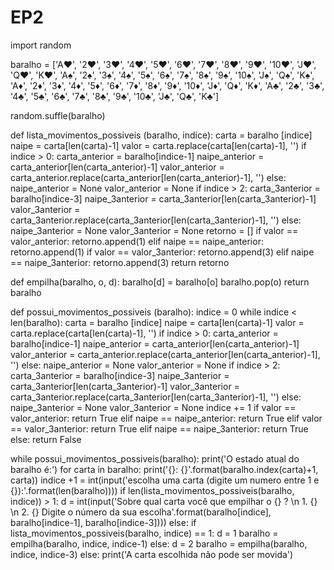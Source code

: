 # EP2
import random

baralho = ['A♥', '2♥', '3♥', '4♥', '5♥', '6♥', '7♥', '8♥', '9♥', '10♥', 'J♥', 'Q♥', 'K♥', 'A♠', '2♠', '3♠', '4♠', '5♠', '6♠', '7♠', '8♠', '9♠', '10♠', 'J♠', 'Q♠', 'K♠', 'A♦', '2♦', '3♦', '4♦', '5♦', '6♦', '7♦', '8♦', '9♦', '10♦', 'J♦', 'Q♦', 'K♦', 'A♣', '2♣', '3♣', '4♣', '5♣', '6♣', '7♣', '8♣', '9♣', '10♣', 'J♣', 'Q♣', 'K♣']

random.suffle(baralho)

def lista_movimentos_possiveis (baralho, indice):
    carta = baralho [indice]
    naipe = carta[len(carta)-1]
    valor = carta.replace(carta[len(carta)-1], '')
    if indice > 0:
        carta_anterior = baralho[indice-1]
        naipe_anterior = carta_anterior[len(carta_anterior)-1]
        valor_anterior = carta_anterior.replace(carta_anterior[len(carta_anterior)-1], '')
    else:       
        naipe_anterior = None
        valor_anterior = None
    if indice > 2:
        carta_3anterior = baralho[indice-3]
        naipe_3anterior = carta_3anterior[len(carta_3anterior)-1]
        valor_3anterior = carta_3anterior.replace(carta_3anterior[len(carta_3anterior)-1], '')
    else:
        naipe_3anterior = None
        valor_3anterior = None 
    retorno = []
    if valor == valor_anterior:
        retorno.append(1)
    elif naipe == naipe_anterior:
        retorno.append(1)
    if valor == valor_3anterior:
        retorno.append(3)
    elif naipe == naipe_3anterior:
        retorno.append(3)
    return retorno
    
def empilha(baralho, o, d):
    baralho[d] = baralho[o]
    baralho.pop(o)
    return baralho
    
def possui_movimentos_possiveis (baralho):
    indice = 0
    while indice < len(baralho):
        carta = baralho [indice]
        naipe = carta[len(carta)-1]
        valor = carta.replace(carta[len(carta)-1], '')
        if indice > 0:
            carta_anterior = baralho[indice-1]
            naipe_anterior = carta_anterior[len(carta_anterior)-1]
            valor_anterior = carta_anterior.replace(carta_anterior[len(carta_anterior)-1], '')
        else:
            naipe_anterior = None
            valor_anterior = None
        if indice > 2:
            carta_3anterior = baralho[indice-3]
            naipe_3anterior = carta_3anterior[len(carta_3anterior)-1]
            valor_3anterior = carta_3anterior.replace(carta_3anterior[len(carta_3anterior)-1], '')
        else:
            naipe_3anterior = None
            valor_3anterior = None
        indice += 1
        if valor == valor_anterior:
            return True
        elif naipe == naipe_anterior:
            return True
        elif valor == valor_3anterior:
            return True
        elif naipe == naipe_3anterior:
            return True
    else:
        return False  
        
while possui_movimentos_possiveis(baralho):
    print('O estado atual do baralho é:')
    for carta in baralho:
        print('{}: {}'.format(baralho.index(carta)+1, carta))
    indice +1 = int(input('escolha uma carta (digite um numero entre 1 e {}):'.format(len(baralho))))
    if len(lista_movimentos_possiveis(baralho, indice)) > 1:
        d = int(input('Sobre qual carta você que empilhar o {} ? \n 1. {} \n 2. {} Digite o número da sua escolha'.format(baralho[indice], baralho[indice-1], baralho[indice-3])))
    else:
        if lista_movimentos_possiveis(baralho, indice) == 1:
            d = 1
            baralho = empilha(baralho, indice, indice-1)
        else:
            d = 2
            baralho = empilha(baralho, indice, indice-3)
    else:
        print('A carta escolhida não pode ser movida')

